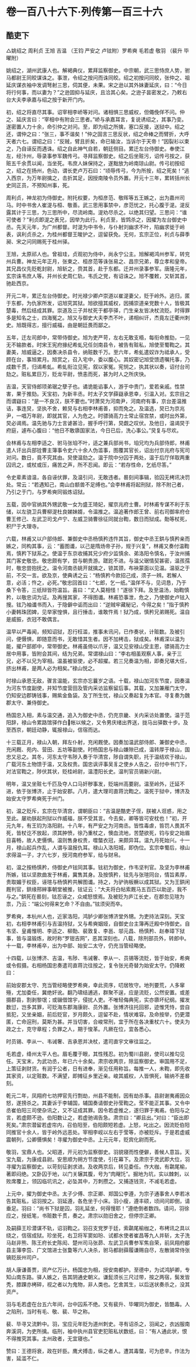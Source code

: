 # 卷一百八十六下·列传第一百三十六

## 酷吏下

△姚绍之 周利贞 王旭 吉温 （王钧 严安之 卢铉附）罗希奭 毛若虚 敬羽 （裴升 毕曜附）

姚绍之，湖州武康人也。解褐典仪，累拜监察御史。中宗朝，武三思恃庶人势，驸马都尉王同皎谋诛之。事泄，令绍之按问而诛同皎。绍之初按问同皎，张仲之、祖延庆谋衣袖中发调弩射三思，伺其便，未果。宋之逊以其外妹妻延庆，曰：“今日将行何事，而以妻为？”之逊固抑与延庆，且洽其心矣。之逊子昙密发之，乃敕右台大夫李承嘉与绍之按于新开门内。

初，绍之将直尽其事。诏宰相李峤等对问。诸相惧三思威权，但僶俛佯不问。仲之、延庆言曰：“宰相中有附会三思者。”峤与承嘉耳言，复说诱绍之，其事乃变。遂密置人力十余，命引仲之对问。至，即为绍之所擒，塞口反接，送狱中。绍之还，谓仲之曰：“张三，事不谐矣！”仲之固言三思反状，绍之命棒之而臂折，大呼天者六七。谓绍之曰：“反贼，臂且折矣，命已输汝，当诉尔于天帝！”因裂衫以束之，乃自诬反而遇诛。绍之自此神气自若，朝廷侧目。累迁左台侍御史。奉使江左，经汴州，辱录事参军魏传弓。寻拜监察御史。绍之后坐赃污，诏传弓按之，获赃五千余贯以闻，当坐死。韦庶人妹保持之，遂黜放为岭南琼山尉。传弓初按绍之，绍之在扬州，色动，谓长吏卢万石曰：“顷辱传弓，今为所按，绍之死矣！”逃入西京，为万年尉擒之，击折其足，因授南陵令员外置。开元十三年，累转括州长史同正员，不预知州事，死。

周利贞，神龙初为侍御史。附托权要，为桓彦范、敬晖等五王嫉之，出为嘉州司马。时中书舍人崔湜与桓、敬善。武三思用事禁中，彦范忧之，托心腹于湜。湜反露其计于三思，为三思所中，尽流岭南。湜劝尽杀之。以绝其归望。三思问：“谁可使者？”利贞即湜之表兄，因举为此行。利贞至，皆鸩杀之，因擢为左台御史中丞。先天元年，为广州都督。时湜为中书令，与仆射刘幽求不叶，陷幽求徙于岭表，讽利贞杀之，为桂州都督王晙护之，逗留获免。无何，玄宗正位，利贞与薛季昶、宋之问同赐死于桂州驿。

王旭，太原祁人也。曾祖珪，贞观初为侍中，尚永宁公主。旭解褐鸿州参军，转兖州兵曹。神龙元年正月，张柬之、桓彦范等诛张易之、昌宗兄弟，尊立孝和皇帝。其兄昌仪先贬乾封尉，旭斩之，赍其首，赴于东都。迁并州录事参军。唐隆元年，玄宗诛韦庶人等。并州长史周仁轨，韦氏之党，有诏诛之。旭不覆敕，又斩其首，驰赴西京。

开元二年，累迁左台侍御史。时光禄少卿卢崇道以崔湜妻父，贬于岭外。逃归，匿于东都，为仇家所发，诏旭究其狱。旭欲擅其威权，因捕崇道亲党数十人，皆极其楚毒，然后结成其罪。崇道及三子并杖死于都亭驿，门生亲友皆决杖流贬。时得罪多是知名之士，四海冤之。旭又与御史大夫李杰不叶，递相纠讦，杰竟左迁衢州刺史。旭既得志，擅行威福，由是朝廷畏而鄙之。

五年，迁左司郎中，常带侍御史。旭为吏严苛，左右无敢支梧，每衔命推劾，一见无不输款者。时宋王宪府掾纪希虬兄任剑南县令，被告有赃私，旭使至蜀鞫之。其妻美，旭威逼之，因奏决杀县令，纳赃数千万。至六年，希虬遣奴诈为祗承人，受顾在台，事旭累月。旭赏之，召入宅中，委以腹心。其奴密记旭受馈遗嘱托事，乃成数千贯，归谒希虬。希虬衔泣见宪，叙以家冤。宪悯之，执其状以奏，诏付台司劾之。赃私累巨万，贬龙平尉，愤恚而死，甚为时人之所庆快。

吉温，天官侍郎顼弟琚之孽子也。谲诡能谄事人，游于中贵门，爱若亲戚。性禁害，果于推劾。天宝初，为新丰丞。时太子文学薛嶷承恩幸，引温入对。玄宗目之而谓嶷曰：“是一不良汉，朕不要也。”时萧炅为河南尹，河南府有事，京台差温推诘，事连炅，坚执不舍，赖炅与右相李林甫善，抑而免之。及温选，炅已为京兆尹，一唱万年尉，即就其官，人为危之。时骠骑高力士常止宿宫禁，或时出外第，炅必谒焉。温先驰与力士言谑甚洽，握手呼行第，炅觑之叹伏。及他日，温谒炅于府庭，遽布心腹曰：“他日不敢隳国家法，今日已后，洗心事公。”炅复与尽欢。

会林甫与左相李适之、驸马张垍不叶，适之兼兵部尚书，垍兄均为兵部侍郎，林甫遣人讦出兵部铨曹主簿事令史六十余人伪滥事，图覆其官长，诏出付京兆府与宪司对问。数日，竟不究其由。炅使温劾之。温于院中分囚于两处，温于后厅佯取两重囚讯之，或杖或压，痛苦之声，所不忍闻。即云：“若存性命，乞纸尽答。”

令史辈素谙温，各自诬伏罪，及温引问，无敢违者。晷刻间事辑，验囚无栲讯决罚处。常云：“若遇知己，南山白额兽不足缚也。”会李林甫将起刑狱，除不附己者，乃引之于门，与罗希奭同锻炼诏狱。

五载，因中官纳其外甥武敬一女为盛王琦妃，擢京兆府士曹。时林甫专谋不利于东储，以左骁卫兵曹柳湜杜良娣妹婿，令温推之。温追著作郎王曾、前右司御率府仓曹王修己、左武卫司戈卢宁、左威卫骑曹徐征同就台鞫，数日而狱成。勣等杖死，积尸于大理寺。

六载，林甫又以户部侍郎、兼御史中丞杨慎矜违忤其旨，御史中丞王鉷与慎矜亲而嫉之，同构其事，云：“蓄图谶，以己是隋炀帝子孙，规于兴复”，林甫又奏付温鞫焉，慎矜下狱系之。使温于东京收捕其兄少府少监慎余、弟洛阳令慎名，于汝州捕其门客史敬忠。敬忠颇有学，尝与朝贵游。蹉跎不进。与温父琚情契甚密，温孩孺时，敬忠尝抱抚之。温令河南丞姚开就擒之，锁其颈，布袂蒙面以见温。温驱之于前，不交一言。欲及京，使典诱之云：“杨慎矜今款招己成，须子一辨。若解人意，必活；忤之，必死。”敬忠回首曰：“七郎，乞一纸。”温佯不与，见词恳，乃于桑下令答，三纸辩皆符温旨。喜曰：“丈人莫相怪！”遂徐下拜。及至温汤，始鞫慎矜，以敬忠词为证。及再搜其家，不得图谶。林甫恐事泄，危之，乃使御史卢铉入搜。铉乃袖谶书而入，于隐僻中诟而出曰：“逆贼牢藏秘记，今得之矣！”指于慎矜小妻韩珠团婢，见举家惶惧，且行捶击，谁敢忤焉！狱乃成，慎矜兄弟赐死。温自是威振，衣冠不敢偶言。

温早以严毒闻，频知诏狱，忍行枉滥，推事未讯问，已作奏状，计赃数。及被引问，便慑惧，即随意而书，无敢惜其生者。因不加栲击，狱成矣。林甫深以温为能，擢户部郎中，常带御史。林甫虽倚以爪牙，温又见安禄山受主恩，骠骑高力士居中用事，皆附会其间，结为兄弟。常谓禄山曰：“李右相虽观察人事，亲于三兄，必不以兄为宰相。温虽被驱使，必不超擢。若三兄奏温为相，即奏兄堪大任，挤出林甫，是两人必为相矣。”禄山悦之。

时禄山承恩无敌，骤言温能，玄宗亦忘曩岁之语。十载，禄山加河东节度，因奏温为河东节度副使，并知节度营田及管内采访监察留后事。其载，又加兼雁门太守，仍知安边郡铸钱事，赐紫金鱼袋。及丁所生忧，禄山又奏起复为本官。寻复奏为魏郡太守、兼侍御史。

杨国忠入相，素与温交通，追入为御史中丞，仍充京畿、关内采访处置使。温于范阳辞，禄山令累路馆驿作白帐以候之，又令男庆绪出界送，拢马出驿数十步。及至西京，朝廷动静，辄报禄山，信宿而达。

十三载正月，禄山入朝，拜左仆射，充闲厩使。因奏加温武部侍郎、兼御史中丞，充闲厩、苑内、营田、五坊等副使。时杨国忠与禄山嫌隙已成，温转厚于禄山，国忠又忌之。其冬，河东太守韦陟入奏于华清宫，陟自谓失职，托于温结欢于禄山，广载河东土物馈于温，又及权贵。国忠讽评事吴豸之使乡人告之，召付中书门下，对法官鞫之，陟伏其状，贬桂岭尉，温澧阳长史。温判官员锡新兴尉。

明年，温又坐赃七千匹及夺人口马奸秽事发，贬端州高要尉。温至岭外，迁延不进，依于张博济，止于始安郡。八月，遣大理司直蒋沇鞫之。温死于狱中，博济及始安太守罗希奭死于州门。

初，温之贬斥，玄宗在华清宫，谓朝臣曰：“吉温是酷吏子侄，朕被人诳惑，用之至此。屡劝朕起刑狱以作威福，朕不受其言。今去矣，卿等皆可安枕也！”初，开元九年，有王钧为洛阳尉。十八年，有严安之为河南丞。皆性毒虐，笞罚人畏其不死，皆杖讫不放起，须其肿愤，徐乃重杖之，懊血流地，苦楚欲死，钧与安之始眉目喜畅，故人吏慑惧。温则售身权贵，噬螫衣冠，来颇异耳。温九月死始兴。十一月，禄山起兵作乱，人谓与温报仇耳。禄山入洛阳城，即伪位。玄宗幸蜀后，禄山求得温一子，才六七岁，授河南府参军，给与财帛。

初，温之按杨慎矜，侍御史卢铉同其事。铉初为御史，作韦坚判官。及坚为李林甫所嫉，铉以坚款曲发于林甫，冀售其身。及按慎矜，铉先与张瑄同台，情旨素厚，贵取媚于权臣，诬瑄与杨慎矜共解图谶。持之，为驴驹板橛以成其狱。又为王鉷闲厩判官，鉷缘邢縡事朝堂被推，铉证云：“大夫将白帖索厩马五百匹以助逆，我不与之。”鉷死在晷刻，铉忍诬之，众咸怒恨焉。及被贬为庐江长史，在郡忽见瑄为祟，乃云：“端公何得来乞命？不自由。”铉须臾而卒。

罗希奭，本杭州人也，近家洛阳，鸿胪少卿张博济堂外甥。为吏持法深刻。天宝初，右相李林甫引与吉温持狱，又与希奭姻娅，自御史台主簿再迁殿中侍御史。自韦坚、皇甫惟明、李适之、柳勣、裴敦复、李邕、邬元昌、杨慎矜、赵奉璋下狱事，皆与温锻炼，故时称“罗钳吉网”，恶其深刻也。八载，除刑部员外，转郎中。十一载，李林甫卒，出为中部、始安二太守，仍充当管经略使。

十四载，以张博济、吉温，韦陟、韦诫奢、李从一、员锡等流贬，皆于始安，希奭或令假摄。右相杨国忠奏遣司直蒋沇往按之，复令张光奇替为始安太守。仍降敕曰：

前始安郡太守、充当管经略使罗希奭，幸此资序，叨居牧守。地列要荒，人多窜殛，尤加委任，冀绝奸讹。翻乃啸结逋逃，群聚不逞，应是流贬，公然安置。或差摄郡县，割剥黎氓；或辍借馆宇，侵扰人吏。不唯轻侮典宪，实亦隳坏纪纲。擢发数愆，岂多其罪，可贬海东郡海康尉、员外置。张博济往托回邪，迹惟凭恃，尝自抵犯，又坐亲姻，前后贬官，岁月颇久，逗留不赴，情状难容。及命按举，仍更潜匿，亡命逭刑，莫斯为甚。并当切害，合峻常刑，宜于所在各决重杖六十。使夫为政之士，克守章程；负罪之人，期于悛革。凡厥在位，宜各悉心。

时员锡、李从一、韦诫奢、吉承恩并决杖，遣司直宇文审往监之。

毛若虚，绛州太平人也。眉毛覆于眼，其性残忍。初为蜀川县尉，使司以推勾见任。天宝末，为武功丞，年已六十余矣。肃宗收两京，除监察御史。审国用不足，上策征剥财货。有润于公者，日有进奉，渐见任用称旨。每推一人，未鞫，即先收其家资，以定赃数。不满望，即摊征乡里近亲。峻其威权，人皆惧死，输纳不差晷刻。

乾元二年，凤翔府七坊押官先行剽劫，州县不能制，因有劫杀事。县尉谢夷甫因众怒，遂搒杀之。其妻诉于李辅国，辅国奏请御史孙莹鞫之。莹不能正其事。又令中丞崔伯阳三司使杂讯之，又不证成其罪。因令若虚推之，遂归罪于夷甫。伯阳与之言，若虚颇不逊。伯阳数让之，若虚驰谒告急。肃宗曰：“卿且出。”对曰：“臣出即死矣。”肃宗潜留若虚帘内，召伯阳至，伯阳颇短若虚。上怒，叱出之。因流贬伯阳同推官十余人，皆于岭外远恶处。宰相李岘以左右于莹等，亦被贬斥。于是若虚威震朝列，公卿慑惧矣！寻擢为御史中丞。上元元年，贬宾化尉而死。

敬羽，宝鼎人也。父昭道，开元初为监察御史。羽貌寝而性便僻，善候人意旨。天宝九载，为康成县尉。安思顺为朔方节度使，引在幕下。及肃宗于灵武即大位，羽寻擢为监察御史。以苛刻征剥求进。及收两京后，转见委任。作大枷，有鹴尾榆，著即闷绝。又卧囚于地，以门关辗其腹，号为“肉飗饦”。掘地为坑，实以棘刺，以败席覆上，领囚临坑讯之，必坠其中，万刺攒之。又捕逐钱货，不减毛若虚。

上元中，擢为御史中丞。太子少傅、宗正卿、郑国公李遵，为宗子通事舍人李若冰告其赃私，诏羽按之。羽延遵，各危坐于小床。羽小瘦，遵丰硕，顷间问即倒，请垂足。羽曰：“尚书下狱是囚，羽礼延坐，何得慢耶！”遵绝倒者数四。请问，羽徐应之，授纸笔，书赃数千贯，奏之。肃宗以勋旧舍之，但停宗正卿。

及嗣薛王珍潜谋不轨，诏羽鞫之。羽召支党罗于廷，索鹴尾榆枷之，布栲讯之具以绕之，信宿成狱。珍坐死，右卫将军窦如玢、试都水使者崔昌等九人并斩，太子洗马赵非熊、陈王府长史陈闳、楚州司马张昴、左武卫兵曹参军焦自荣，前凤翔府郿县主簿李岊、广文馆进士张敻等六人决杀，驸马都尉薛履谦赐自尽，左散骑常侍张镐贬辰州司户。

胡人康谦善贾，资产亿万计。杨国忠为相，授安南都护。至德中，为试鸿胪卿，专知山南东路。驿人嫉之，告其阴通史朝义。谦髭须长三尺过带，按之两宿，鬓发皆秃，膝踝亦栲碎，视之者以为鬼物，非人类也。乞舍其生，以后送状奏杀之，没其资产。

羽与毛若虚在台五六年间，台中囚系不绝。又有裴升、毕曜同为御史，皆酷毒。人之陷刑，当时有毛、敬、裴、毕之称。

裴、毕寻又流黔中。羽，宝应元年贬为道州刺史。寻有诏杀之，羽闻之，衣凶服南奔溪洞，为吏所擒。临刑，袖中执州县官吏犯赃私状数纸，曰：“有人通此状，恨不得推究其事。主州政者，无宜寝也。”

赞曰：王德将衰，政在奸臣。鹰犬搏击，纵之者人。遭其毒螫，可为悲辛。作法为害，延滥不仁。
